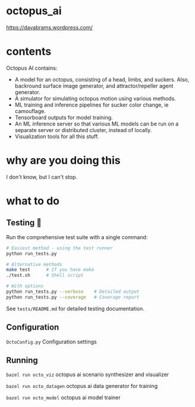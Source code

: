 # octopus_ai
https://davabrams.wordpress.com/

# contents
Octopus AI contains:
- A model for an octopus, consisting of a head, limbs, and suckers.  Also, backround surface image generator, and attractor/repeller agent generator.
- A simulator for simulating octopus motion using various methods.
- ML training and inference pipelines for sucker color change, ie camouflage.
- Tensorboard outputs for model training.
- An ML inference server so that various ML models can be run on a separate server or distributed cluster, instead of locally.
- Visualization tools for all this stuff.

# why are you doing this
I don't know, but I can't stop.

# what to do

## Testing 🧪
Run the comprehensive test suite with a single command:
```bash
# Easiest method - using the test runner
python run_tests.py

# Alternative methods
make test      # If you have make
./test.sh      # Shell script

# With options
python run_tests.py --verbose    # Detailed output
python run_tests.py --coverage   # Coverage report
```

See `tests/README.md` for detailed testing documentation.

## Configuration
`OctoConfig.py`
Configuration settings

## Running
`bazel run octo_viz`
octopus ai scenario synthesizer and visualizer

`bazel run octo_datagen`
octopus ai data generator for training

`bazel run octo_model`
octopus ai model trainer

